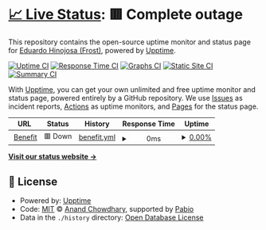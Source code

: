 # [📈 Live Status](https://FS-Frost.github.io/upptime-benefit): <!--live status--> **🟥 Complete outage**

This repository contains the open-source uptime monitor and status page for [Eduardo Hinojosa (Frost)](http://www.syncrajo.net), powered by [Upptime](https://github.com/upptime/upptime).

[![Uptime CI](https://github.com/FS-Frost/upptime-benefit/workflows/Uptime%20CI/badge.svg)](https://github.com/FS-Frost/upptime-benefit/actions?query=workflow%3A%22Uptime+CI%22)
[![Response Time CI](https://github.com/FS-Frost/upptime-benefit/workflows/Response%20Time%20CI/badge.svg)](https://github.com/FS-Frost/upptime-benefit/actions?query=workflow%3A%22Response+Time+CI%22)
[![Graphs CI](https://github.com/FS-Frost/upptime-benefit/workflows/Graphs%20CI/badge.svg)](https://github.com/FS-Frost/upptime-benefit/actions?query=workflow%3A%22Graphs+CI%22)
[![Static Site CI](https://github.com/FS-Frost/upptime-benefit/workflows/Static%20Site%20CI/badge.svg)](https://github.com/FS-Frost/upptime-benefit/actions?query=workflow%3A%22Static+Site+CI%22)
[![Summary CI](https://github.com/FS-Frost/upptime-benefit/workflows/Summary%20CI/badge.svg)](https://github.com/FS-Frost/upptime-benefit/actions?query=workflow%3A%22Summary+CI%22)

With [Upptime](https://upptime.js.org), you can get your own unlimited and free uptime monitor and status page, powered entirely by a GitHub repository. We use [Issues](https://github.com/FS-Frost/upptime-benefit/issues) as incident reports, [Actions](https://github.com/FS-Frost/upptime-benefit/actions) as uptime monitors, and [Pages](https://FS-Frost.github.io/upptime-benefit) for the status page.

<!--start: status pages-->
<!-- This summary is generated by Upptime (https://github.com/upptime/upptime) -->
<!-- Do not edit this manually, your changes will be overwritten -->
<!-- prettier-ignore -->
| URL | Status | History | Response Time | Uptime |
| --- | ------ | ------- | ------------- | ------ |
| <img alt="" src="https://icons.duckduckgo.com/ip3/190.114.255.81.ico" height="13"> [Benefit](http://190.114.255.81) | 🟥 Down | [benefit.yml](https://github.com/FS-Frost/upptime-benefit/commits/HEAD/history/benefit.yml) | <details><summary><img alt="Response time graph" src="./graphs/benefit/response-time-week.png" height="20"> 0ms</summary><br><a href="https://FS-Frost.github.io/upptime-benefit/history/benefit"><img alt="Response time 241" src="https://img.shields.io/endpoint?url=https%3A%2F%2Fraw.githubusercontent.com%2FFS-Frost%2Fupptime-benefit%2FHEAD%2Fapi%2Fbenefit%2Fresponse-time.json"></a><br><a href="https://FS-Frost.github.io/upptime-benefit/history/benefit"><img alt="24-hour response time 0" src="https://img.shields.io/endpoint?url=https%3A%2F%2Fraw.githubusercontent.com%2FFS-Frost%2Fupptime-benefit%2FHEAD%2Fapi%2Fbenefit%2Fresponse-time-day.json"></a><br><a href="https://FS-Frost.github.io/upptime-benefit/history/benefit"><img alt="7-day response time 0" src="https://img.shields.io/endpoint?url=https%3A%2F%2Fraw.githubusercontent.com%2FFS-Frost%2Fupptime-benefit%2FHEAD%2Fapi%2Fbenefit%2Fresponse-time-week.json"></a><br><a href="https://FS-Frost.github.io/upptime-benefit/history/benefit"><img alt="30-day response time 0" src="https://img.shields.io/endpoint?url=https%3A%2F%2Fraw.githubusercontent.com%2FFS-Frost%2Fupptime-benefit%2FHEAD%2Fapi%2Fbenefit%2Fresponse-time-month.json"></a><br><a href="https://FS-Frost.github.io/upptime-benefit/history/benefit"><img alt="1-year response time 241" src="https://img.shields.io/endpoint?url=https%3A%2F%2Fraw.githubusercontent.com%2FFS-Frost%2Fupptime-benefit%2FHEAD%2Fapi%2Fbenefit%2Fresponse-time-year.json"></a></details> | <details><summary><a href="https://FS-Frost.github.io/upptime-benefit/history/benefit">0.00%</a></summary><a href="https://FS-Frost.github.io/upptime-benefit/history/benefit"><img alt="All-time uptime 0.52%" src="https://img.shields.io/endpoint?url=https%3A%2F%2Fraw.githubusercontent.com%2FFS-Frost%2Fupptime-benefit%2FHEAD%2Fapi%2Fbenefit%2Fuptime.json"></a><br><a href="https://FS-Frost.github.io/upptime-benefit/history/benefit"><img alt="24-hour uptime 0.00%" src="https://img.shields.io/endpoint?url=https%3A%2F%2Fraw.githubusercontent.com%2FFS-Frost%2Fupptime-benefit%2FHEAD%2Fapi%2Fbenefit%2Fuptime-day.json"></a><br><a href="https://FS-Frost.github.io/upptime-benefit/history/benefit"><img alt="7-day uptime 0.00%" src="https://img.shields.io/endpoint?url=https%3A%2F%2Fraw.githubusercontent.com%2FFS-Frost%2Fupptime-benefit%2FHEAD%2Fapi%2Fbenefit%2Fuptime-week.json"></a><br><a href="https://FS-Frost.github.io/upptime-benefit/history/benefit"><img alt="30-day uptime 1.38%" src="https://img.shields.io/endpoint?url=https%3A%2F%2Fraw.githubusercontent.com%2FFS-Frost%2Fupptime-benefit%2FHEAD%2Fapi%2Fbenefit%2Fuptime-month.json"></a><br><a href="https://FS-Frost.github.io/upptime-benefit/history/benefit"><img alt="1-year uptime 0.52%" src="https://img.shields.io/endpoint?url=https%3A%2F%2Fraw.githubusercontent.com%2FFS-Frost%2Fupptime-benefit%2FHEAD%2Fapi%2Fbenefit%2Fuptime-year.json"></a></details>

<!--end: status pages-->

[**Visit our status website →**](https://FS-Frost.github.io/upptime-benefit)

## 📄 License

- Powered by: [Upptime](https://github.com/upptime/upptime)
- Code: [MIT](./LICENSE) © [Anand Chowdhary](https://anandchowdhary.com), supported by [Pabio](https://pabio.com)
- Data in the `./history` directory: [Open Database License](https://opendatacommons.org/licenses/odbl/1-0/)
